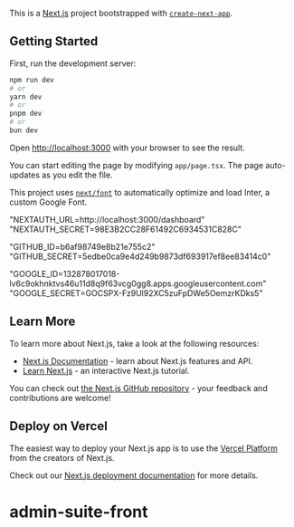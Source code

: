This is a [Next.js](https://nextjs.org/) project bootstrapped with [`create-next-app`](https://github.com/vercel/next.js/tree/canary/packages/create-next-app).

## Getting Started

First, run the development server:

```bash
npm run dev
# or
yarn dev
# or
pnpm dev
# or
bun dev
```

Open [http://localhost:3000](http://localhost:3000) with your browser to see the result.

You can start editing the page by modifying `app/page.tsx`. The page auto-updates as you edit the file.

This project uses [`next/font`](https://nextjs.org/docs/basic-features/font-optimization) to automatically optimize and load Inter, a custom Google Font.

"NEXTAUTH_URL=http://localhost:3000/dashboard"
"NEXTAUTH_SECRET=98E3B2CC28F61492C6934531C828C"

"GITHUB_ID=b6af98749e8b21e755c2"
"GITHUB_SECRET=5edbe0ca9e4d249b9873df693917ef8ee83414c0"

"GOOGLE_ID=132878017018-lv6c9okhnktvs46u11d8q9f63vcg0gg8.apps.googleusercontent.com"
"GOOGLE_SECRET=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"

## Learn More

To learn more about Next.js, take a look at the following resources:

- [Next.js Documentation](https://nextjs.org/docs) - learn about Next.js features and API.
- [Learn Next.js](https://nextjs.org/learn) - an interactive Next.js tutorial.

You can check out [the Next.js GitHub repository](https://github.com/vercel/next.js/) - your feedback and contributions are welcome!

## Deploy on Vercel

The easiest way to deploy your Next.js app is to use the [Vercel Platform](https://vercel.com/new?utm_medium=default-template&filter=next.js&utm_source=create-next-app&utm_campaign=create-next-app-readme) from the creators of Next.js.

Check out our [Next.js deployment documentation](https://nextjs.org/docs/deployment) for more details.
# admin-suite-front
